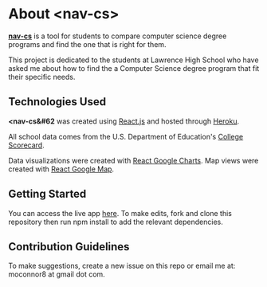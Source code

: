 # About &#60;nav-cs&#62;

[**nav-cs**](https://nav-cs.herokuapp.com/) is a tool for students to compare computer science degree programs and find the one that is right for them.

This project is dedicated to the students at Lawrence High School who have asked me about how to find the a Computer Science degree program that fit their specific needs.

## Technologies Used

**&#60;nav-cs&#62** was created using [React.js](https://reactjs.org/) and hosted through [Heroku](https://www.heroku.com/).

All school data comes from the U.S. Department of Education's [College Scorecard](https://collegescorecard.ed.gov/).

Data visualizations were created with [React Google Charts](https://react-google-charts.com/).  Map views were created with [React Google Map](https://www.npmjs.com/package/react-google-map).

## Getting Started

You can access the live app [here](https://nav-cs.herokuapp.com/). To make edits, fork and clone this repository then run npm install to add the relevant dependencies.

## Contribution Guidelines

To make suggestions, create a new issue on this repo or email me at: moconnor8 at gmail dot com.